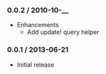 ### 0.0.2 / 2010-10-__

* Enhancements
  * Add update! query helper

### 0.0.1 / 2013-06-21

* Initial release
